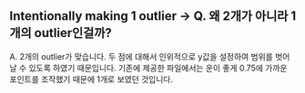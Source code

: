 
## Intentionally making 1 outlier -> Q. 왜 2개가 아니라 1개의 outlier인걸까?

A. 2개의 outlier가 맞습니다. 두 점에 대해서 인위적으로 y값을 설정하여 범위를 벗어날 수 있도록 하였기 때문입니다. 기존에 제공한 파일에서는 운이 좋게 0.75에 가까운 포인트를 조작했기 때문에 1개로 보였던 것입니다.


